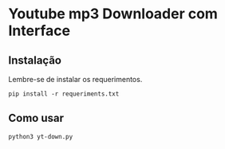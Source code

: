 # Youtube mp3 Downloader com Interface

## Instalação

Lembre-se de instalar os requerimentos.

```
pip install -r requeriments.txt
```

## Como usar <a name = "usage"></a>

```
python3 yt-down.py
```
